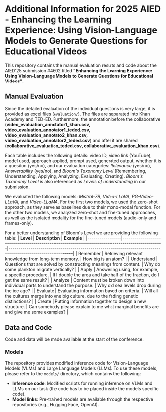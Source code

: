 # Additional Information for 2025 AIED - Enhancing the Learning Experience: Using Vision-Language Models to Generate Questions for Educational Videos
This repository contains the manual evaluation results and code about the AIED'25 submission #4602 titled **"Enhancing the Learning Experience: Using Vision-Language Models to Generate Questions for Educational Videos"**.
## Manual Evaluation
Since the detailed evaluation of the individual questions is very large, it is provided as excel files (`evaluation/`).
The files are separated into Khan Academy and TED-ED. Furthermore, the annotation before the collaborative (**video_evaluation_annotator1_khan.csv, video_evaluation_annotator1_teded.csv, video_evaluation_annotato2_khan.csv, video_evaluation_annotator2_teded.csv**) and after it are shared (**collaborative_evaluation_teded.csv, collaborative_evaluation_khan.csv**).


Each table includes the following details: video ID, video link (YouTube), model used, approach applied, prompt used, generated output, whether it is a question (yes/no), and our evaluation categories: _Relevance_ (yes/no), _Answerability_ (yes/no), and _Bloom's Taxonomy Level_ (Remembering, Understanding, Applying, Analyzing, Evaluating, Creating). _Bloom's Taxonomy Level_ is also referenced as _Levels of understanding_ in our submission.

We evaluated the following models: _Mistral-7B_, _Video-LLaVA_, _PG-Video-LLaVA_, and _Video-LLaMA_. For the first two models, we used the zero-shot approach, as they serve as baselines due to their mono-modal function. For the other two models, we analyzed zero-shot and fine-tuned approaches, as well as the isolated modality for the fine-tuned models (audio-only and frames-only).

For a better understanding of Bloom's Level we are providing the following table:
| **Level**       | **Description**                                                                                  | **Example**                                                                                                  |
|-----------------|--------------------------------------------------------------------------------------------------|--------------------------------------------------------------------------------------------------------------|
| Remember        | Retrieving relevant knowledge from long-term memory.                                              | How big is an atom?                                                                                           |
| Understand      | Questions that are solved by constructing meanings from content.                                  | Why do some plankton migrate vertically?                                                                      |
| Apply           | Answering using, for example, a specific procedure.                                               | If I double the area and take half of the fraction, do I get the same result?                                 |
| Analyze         | Content must be broken down into individual parts to understand the purpose.                      | Why did sea levels drop during the ice age?                                                                   |
| Evaluate        | Evaluating information based on criteria.                                                        | Will all the cultures merge into one big culture, due to the fading genetic distinctions?                     |
| Create          | Putting information together to design a new structure.                                           | Can somebody please explain to me what marginal benefits are and give me some examples?                       |

## Data and Code
Code and data will be made available at the start of the conference.
### Models

The repository provides modified inference code for Vision-Language Models (VLMs) and Large Language Models (LLMs). To use these models, please refer to the `models/` directory, which contains the following:

- **Inference code**: Modified scripts for running inference on VLMs and LLMs on our task (the code has to be placed inside the models specific code).
- **Model links**: Pre-trained models are available through the respective repositories (e.g., Hugging Face, OpenAI).
